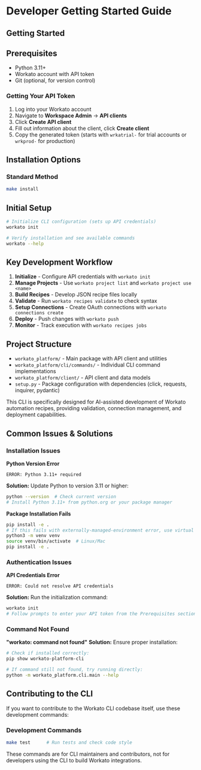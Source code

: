 # Developer Getting Started Guide

## Getting Started

## Prerequisites

- Python 3.11+
- Workato account with API token
- Git (optional, for version control)

### Getting Your API Token
1. Log into your Workato account
1. Navigate to **Workspace Admin** → **API clients**
1. Click **Create API client**
1. Fill out information about the client, click **Create client**
1. Copy the generated token (starts with `wrkatrial-` for trial accounts or `wrkprod-` for production)

## Installation Options

### Standard Method
```bash
make install
```

## Initial Setup
```bash
# Initialize CLI configuration (sets up API credentials)
workato init

# Verify installation and see available commands
workato --help
```

## Key Development Workflow
1. **Initialize** - Configure API credentials with `workato init`
2. **Manage Projects** - Use `workato project list` and `workato project use <name>`
3. **Build Recipes** - Develop JSON recipe files locally
4. **Validate** - Run `workato recipes validate` to check syntax
5. **Setup Connections** - Create OAuth connections with `workato connections create`
6. **Deploy** - Push changes with `workato push`
7. **Monitor** - Track execution with `workato recipes jobs`

## Project Structure
- `workato_platform/` - Main package with API client and utilities
- `workato_platform/cli/commands/` - Individual CLI command implementations
- `workato_platform/client/` - API client and data models
- `setup.py` - Package configuration with dependencies (click, requests, inquirer, pydantic)

This CLI is specifically designed for AI-assisted development of Workato automation recipes, providing validation, connection management, and deployment capabilities.

## Common Issues & Solutions

### Installation Issues

**Python Version Error**
```
ERROR: Python 3.11+ required
```
**Solution:** Update Python to version 3.11 or higher:
```bash
python --version  # Check current version
# Install Python 3.11+ from python.org or your package manager
```

**Package Installation Fails**
```bash
pip install -e .
# If this fails with externally-managed-environment error, use virtual environment:
python3 -m venv venv
source venv/bin/activate  # Linux/Mac
pip install -e .
```

### Authentication Issues

**API Credentials Error**
```
ERROR: Could not resolve API credentials
```
**Solution:** Run the initialization command:
```bash
workato init
# Follow prompts to enter your API token from the Prerequisites section above
```

### Command Not Found

**"workato: command not found"**
**Solution:** Ensure proper installation:
```bash
# Check if installed correctly:
pip show workato-platform-cli

# If command still not found, try running directly:
python -m workato_platform.cli.main --help
```

## Contributing to the CLI

If you want to contribute to the Workato CLI codebase itself, use these development commands:

### Development Commands
```bash
make test      # Run tests and check code style
```

These commands are for CLI maintainers and contributors, not for developers using the CLI to build Workato integrations.
